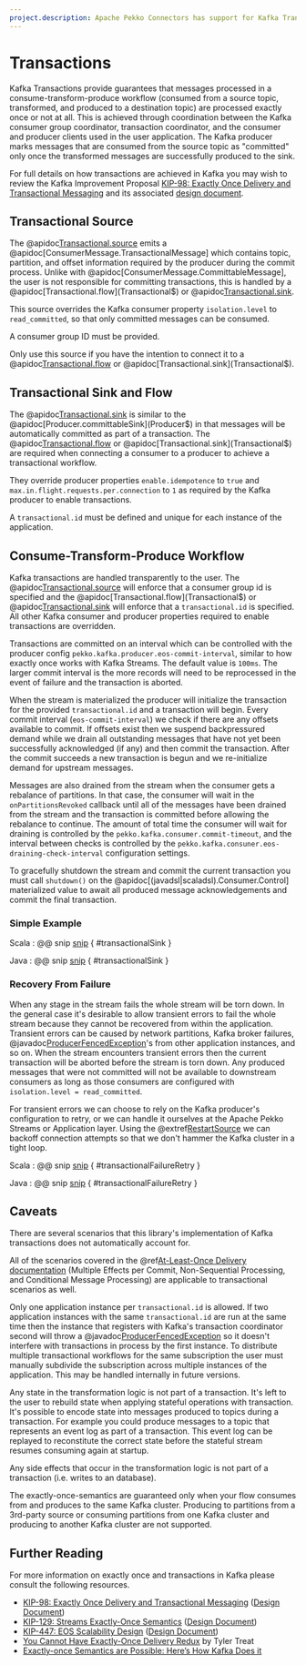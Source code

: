 ```yaml
---
project.description: Apache Pekko Connectors has support for Kafka Transactions which provide guarantees that messages processed in a consume-transform-produce workflow are processed exactly once or not at all.
---
```

# Transactions

Kafka Transactions provide guarantees that messages processed in a consume-transform-produce workflow (consumed from a source topic, transformed, and produced to a destination topic) are processed exactly once or not at all.  This is achieved through coordination between the Kafka consumer group coordinator, transaction coordinator, and the consumer and producer clients used in the user application.  The Kafka producer marks messages that are consumed from the source topic as "committed" only once the transformed messages are successfully produced to the sink.  

For full details on how transactions are achieved in Kafka you may wish to review the Kafka Improvement Proposal [KIP-98: Exactly Once Delivery and Transactional Messaging](https://cwiki.apache.org/confluence/display/KAFKA/KIP-98+-+Exactly+Once+Delivery+and+Transactional+Messaging) and its associated [design document](https://docs.google.com/document/d/11Jqy_GjUGtdXJK94XGsEIK7CP1SnQGdp2eF0wSw9ra8/edit#heading=h.xq0ee1vnpz4o).   

## Transactional Source

The @apidoc[Transactional.source](Transactional$) emits a @apidoc[ConsumerMessage.TransactionalMessage] which contains topic, partition, and offset information required by the producer during the commit process.  Unlike with @apidoc[ConsumerMessage.CommittableMessage], the user is not responsible for committing transactions, this is handled by a @apidoc[Transactional.flow](Transactional$) or @apidoc[Transactional.sink](Transactional$).

This source overrides the Kafka consumer property `isolation.level` to `read_committed`, so that only committed messages can be consumed.

A consumer group ID must be provided.

Only use this source if you have the intention to connect it to a @apidoc[Transactional.flow](Transactional$) or @apidoc[Transactional.sink](Transactional$).

<!-- TODO: uncomment when Transacitonal.partitionedSource is ready
## Transactional Partitioned Source

The @apidoc[Transactional.partitionedSource](Transactional$) is similar to the  `Transactional.source`.
It allows you to run transactional workloads per partition which makes it easier to distribute your transactional application across multiple instances.
When a topic-partition is assigned to a consumer the source will emit a tuple with the assigned topic-partition and a corresponding source.
When a topic-partition is revoked, the corresponding source completes.
 
One of the main advantages of using the `Transactional.partitionedSource` is that the transactional producer will automatically create a new `transactional.id` concatenated from the `transactionalId` provided by the user and the consumer group id, topic, and partition number associated with messages from the source.
This allows users to distribute multiple instances of the application without having to worry about *transactional producer fencing* from conflicting duplicate `transactional.id`'s, which would be the case when using the non-partitioned `Transactional.source`.

@@@note 

The partitioned source requires a Kafka Producer per source (per partition) in order to prevent producer fencing.
This can lead to several performance implications.

1. A single producer per application has the opportunity to collectively batch sends to allow for better throughput.
If we subdivide the same producing workload with multiple producers then we will lose the efficiency of consecutive batching to Kafka that one producer can manage.
Since the Kafka Producer is threadsafe we would ideally only have one Producer per Apache Pekko Connectors Kafka application, but this isn't possible if we want to distribute our transactional application across multiple instances.

2. The Kafka cluster will receive more connection and request overhead because there are more batches sent from more producers.

This is a known issue in the Apache Kafka community and there's a Kafka Improvement Proposal (KIP), [KIP-447](https://cwiki.apache.org/confluence/display/KAFKA/KIP-447%3A+Producer+scalability+for+exactly+once+semantics), that's been created to address the problem.
Below is an excerpt from its Motivation section.

> The problem we are trying to solve in this proposal is a semantic mismatch between consumers in a group and transactional producers. In a consumer group, ownership of partitions can transfer between group members through the rebalance protocol. For transactional producers, assignments are assumed to be static. Every transactional id must map to a consistent set of input partitions. To preserve the static partition mapping in a consumer group where assignments are frequently changing, the simplest solution is to create a separate producer for every input partition. This is what Kafka Streams does today.

For more details see [KIP-447](https://cwiki.apache.org/confluence/display/KAFKA/KIP-447%3A+Producer+scalability+for+exactly+once+semantics) ([Design Document](https://docs.google.com/document/d/1LhzHGeX7_Lay4xvrEXxfciuDWATjpUXQhrEIkph9qRE/edit)).

@@@

-->

## Transactional Sink and Flow

The @apidoc[Transactional.sink](Transactional$) is similar to the @apidoc[Producer.committableSink](Producer$) in that messages will be automatically committed as part of a transaction.  The @apidoc[Transactional.flow](Transactional$) or @apidoc[Transactional.sink](Transactional$) are required when connecting a consumer to a producer to achieve a transactional workflow.

They override producer properties `enable.idempotence` to `true` and `max.in.flight.requests.per.connection` to `1` as required by the Kafka producer to enable transactions.

A `transactional.id` must be defined and unique for each instance of the application.

## Consume-Transform-Produce Workflow

Kafka transactions are handled transparently to the user.  The @apidoc[Transactional.source](Transactional$) will enforce that a consumer group id is specified and the @apidoc[Transactional.flow](Transactional$) or @apidoc[Transactional.sink](Transactional$) will enforce that a `transactional.id` is specified.  All other Kafka consumer and producer properties required to enable transactions are overridden.

Transactions are committed on an interval which can be controlled with the producer config `pekko.kafka.producer.eos-commit-interval`, similar to how exactly once works with Kafka Streams.  The default value is `100ms`.  The larger commit interval is the more records will need to be reprocessed in the event of failure and the transaction is aborted.

When the stream is materialized the producer will initialize the transaction for the provided `transactional.id` and a transaction will begin.  Every commit interval (`eos-commit-interval`) we check if there are any offsets available to commit.  If offsets exist then we suspend backpressured demand while we drain all outstanding messages that have not yet been successfully acknowledged (if any) and then commit the transaction.  After the commit succeeds a new transaction is begun and we re-initialize demand for upstream messages.

Messages are also drained from the stream when the consumer gets a rebalance of partitions. In that case, the consumer will wait in the `onPartitionsRevoked` callback until all of the messages have been drained from the stream and the transaction is committed before allowing the rebalance to continue. The amount of total time the consumer will wait for draining is controlled by the `pekko.kafka.consumer.commit-timeout`, and the interval between checks is controlled by the `pekko.kafka.consuner.eos-draining-check-interval` configuration settings.

To gracefully shutdown the stream and commit the current transaction you must call `shutdown()` on the @apidoc[(javadsl|scaladsl).Consumer.Control] materialized value to await all produced message acknowledgements and commit the final transaction.  

### Simple Example

Scala
: @@ snip [snip](/tests/src/test/scala/docs/scaladsl/TransactionsExample.scala) { #transactionalSink }

Java
: @@ snip [snip](/tests/src/test/java/docs/javadsl/TransactionsExampleTest.java) { #transactionalSink }


<!-- TODO: uncomment when Transacitonal.partitionedSource is ready
### Partitioned Source Example

Scala
: @@ snip [snip](/tests/src/test/scala/docs/scaladsl/TransactionsExample.scala) { #partitionedTransactionalSink }

Java
: @@ snip [snip](/tests/src/test/java/docs/javadsl/TransactionsExampleTest.java) { #partitionedTransactionalSink }
-->

### Recovery From Failure

When any stage in the stream fails the whole stream will be torn down.  In the general case it's desirable to allow transient errors to fail the whole stream because they cannot be recovered from within the application.  Transient errors can be caused by network partitions, Kafka broker failures, @javadoc[ProducerFencedException](org.apache.kafka.common.errors.ProducerFencedException)'s from other application instances, and so on.  When the stream encounters transient errors then the current transaction will be aborted before the stream is torn down.  Any produced messages that were not committed will not be available to downstream consumers as long as those consumers are configured with `isolation.level = read_committed`.

For transient errors we can choose to rely on the Kafka producer's configuration to retry, or we can handle it ourselves at the Apache Pekko Streams or Application layer.  Using the @extref[RestartSource](pekko:/stream/stream-error.html#delayed-restarts-with-a-backoff-stage) we can backoff connection attempts so that we don't hammer the Kafka cluster in a tight loop.

Scala
: @@ snip [snip](/tests/src/test/scala/docs/scaladsl/TransactionsExample.scala) { #transactionalFailureRetry }

Java
: @@ snip [snip](/tests/src/test/java/docs/javadsl/TransactionsExampleTest.java) { #transactionalFailureRetry }

## Caveats

There are several scenarios that this library's implementation of Kafka transactions does not automatically account for.

All of the scenarios covered in the @ref[At-Least-Once Delivery documentation](atleastonce.md) (Multiple Effects per Commit, Non-Sequential Processing, and Conditional Message Processing) are applicable to transactional scenarios as well.

Only one application instance per `transactional.id` is allowed.  If two application instances with the same `transactional.id` are run at the same time then the instance that registers with Kafka's transaction coordinator second will throw a @javadoc[ProducerFencedException](org.apache.kafka.common.errors.ProducerFencedException) so it doesn't interfere with transactions in process by the first instance.  To distribute multiple transactional workflows for the same subscription the user must manually subdivide the subscription across multiple instances of the application.  This may be handled internally in future versions.

<!-- TODO: replace above with Transactional.partitionedSources is available
When using `Transactional.source` only one application instance per `transactional.id` is allowed.  If two application instances with the same `transactional.id` are run at the same time then the instance that registers with Kafka's transaction coordinator second will throw a @javadoc[ProducerFencedException](org.apache.kafka.common.errors.ProducerFencedException) so it doesn't interfere with transactions in process by the first instance.  To distribute multiple transactional workflows for the same subscription you can use the @ref[Transactional Partitioned Source](#transactional-partitioned-source) `Transactional.partitionedSource`, which manages the `transactional.id` so that no producer fencing occurs.
-->

Any state in the transformation logic is not part of a transaction.  It's left to the user to rebuild state when applying stateful operations with transaction.  It's possible to encode state into messages produced to topics during a transaction.  For example you could produce messages to a topic that represents an event log as part of a transaction.  This event log can be replayed to reconstitute the correct state before the stateful stream resumes consuming again at startup.

Any side effects that occur in the transformation logic is not part of a transaction (i.e. writes to an database).  

The exactly-once-semantics are guaranteed only when your flow consumes from and produces to the same Kafka cluster. Producing to partitions from a 3rd-party source or consuming partitions from one Kafka cluster and producing to another Kafka cluster are not supported.

## Further Reading

For more information on exactly once and transactions in Kafka please consult the following resources.

* [KIP-98: Exactly Once Delivery and Transactional Messaging](https://cwiki.apache.org/confluence/display/KAFKA/KIP-98+-+Exactly+Once+Delivery+and+Transactional+Messaging) ([Design Document](https://docs.google.com/document/d/11Jqy_GjUGtdXJK94XGsEIK7CP1SnQGdp2eF0wSw9ra8/edit#heading=h.xq0ee1vnpz4o))
* [KIP-129: Streams Exactly-Once Semantics](https://cwiki.apache.org/confluence/display/KAFKA/KIP-129%3A+Streams+Exactly-Once+Semantics) ([Design Document](https://docs.google.com/document/d/1pGZ8xtOOyGwDYgH5vA6h19zOMMaduFK1DAB8_gBYA2c/edit#heading=h.vkrkjfth3p8p))
* [KIP-447: EOS Scalability Design](https://cwiki.apache.org/confluence/display/KAFKA/KIP-447%3A+Producer+scalability+for+exactly+once+semantics) ([Design Document](https://docs.google.com/document/d/1LhzHGeX7_Lay4xvrEXxfciuDWATjpUXQhrEIkph9qRE/edit))
* [You Cannot Have Exactly-Once Delivery Redux](https://bravenewgeek.com/you-cannot-have-exactly-once-delivery-redux/) by Tyler Treat
* [Exactly-once Semantics are Possible: Here’s How Kafka Does it](https://www.confluent.io/blog/exactly-once-semantics-are-possible-heres-how-apache-kafka-does-it/)

